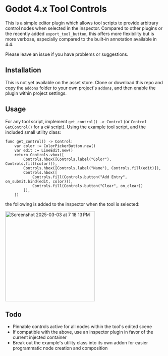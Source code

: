 # Godot 4.x Tool Controls

This is a simple editor plugin which allows tool scripts to provide arbitrary control nodes when
selected in the inspector. Compared to other plugins or the recently added `export_tool_button`,
this offers more flexibility but is more verbose, especially compared to the built-in annotation
available in 4.4.

Please leave an issue if you have problems or suggestions.

## Installation

This is not yet available on the asset store. Clone or download this repo and copy the `addons`
folder to your own project's `addons`, and then enable the plugin within project settings.

## Usage

For any tool script, implement `get_control() -> Control` (or `Control GetControl()` for a c# script).
Using the example tool script, and the included small utility class:
```gdscript
func get_control() -> Control:
	var color := ColorPickerButton.new()
	var edit := LineEdit.new()
	return Controls.vbox([
		Controls.hbox([Controls.label("Color"), Controls.fill(color)]),
		Controls.hbox([Controls.label("Name"), Controls.fill(edit)]),
		Controls.hbox([
			Controls.fill(Controls.button("Add Entry", on_submit.bind(edit, color))),
			Controls.fill(Controls.button("Clear", on_clear))
		]),
	])
```
the following is added to the inspector when the tool is selected:

<img width="284" alt="Screenshot 2025-03-03 at 7 18 13 PM" src="https://github.com/user-attachments/assets/cdf46f62-b46b-49cb-a1e9-01ab89953167" />

## Todo

- Pinnable controls active for all nodes within the tool's edited scene
- If compatible with the above, use an inspector plugin in favor of the current injected container
- Break out the example's utility class into its own addon for easier programmatic node creation and composition
